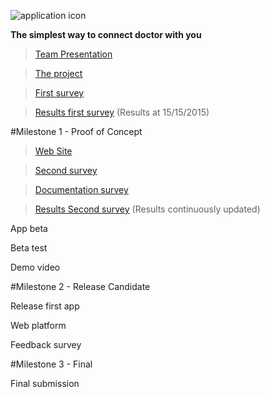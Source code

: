 ![application icon](https://www.mediafire.com/convkey/d82f/gtcrweilk7t1t4b6g.jpg)

**The simplest way to connect doctor with you**


>[Team Presentation](https://drive.google.com/file/d/0BzzTdF5hw0YRSjVoeVpFQXZPdm8/view?usp=sharing)

>[The project](https://drive.google.com/file/d/0BzzTdF5hw0YRbmhoUkJfalRNRnM/view?usp=sharing)

>[First survey](http://www.survio.com/survey/d/F7N6K8Y2D5X5W9Q9N)

>[Results first survey](https://www.mediafire.com/convkey/a2e8/04qe2mddku2sdul6g.jpg) (Results at 15/15/2015)

#Milestone 1 - Proof of Concept

>[Web Site](http://www.doctorfinderapp.com/)

>[Second survey](http://goo.gl/forms/SM149jvxNC)

>[Documentation survey](https://docs.google.com/document/d/1zJCbJ3-HV9vkzz-f_J4HuJ0rYEn7X_PdUSC57PltPkc/edit?usp=sharing)

>[Results Second survey](------) (Results continuously updated)

App beta

Beta test

Demo video

#Milestone 2 - Release Candidate

Release first app

Web platform

Feedback survey

#Milestone 3 - Final

Final submission
